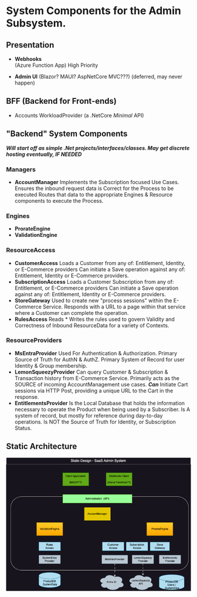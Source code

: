 # System Components for the Admin Subsystem.

## Presentation
*  **Webhooks**  
  (Azure Function App)
  High Priority

* **Admin UI**
  (Blazor?  MAUI?  AspNetCore MVC???)
  (deferred, may never happen)

## BFF (Backend for Front-ends)
* Accounts WorkloadProvider
  (a .NetCore *Minimal* API)

## "Backend" System Components
***Will start off as simple .Net projects/interfaces/classes.  May get discrete hosting eventually, IF NEEDED***
### Managers  
* **AccountManager**
  Implements the Subscription focused Use Cases.  
  Ensures the inbound request data is Correct for the Process to be executed
  Routes that data to the appropriate Engines & Resource components to execute the Process.

### Engines
* **ProrateEngine**
* **ValidationEngine**

### ResourceAccess
* **CustomerAccess**
  Loads a Customer from any of: Entitlement, Identity, or E-Commerce providers
  Can initiate a Save operation against any of: Entitlement, Identity or E-Commerce providers.
* **SubscriptionAccess**
  Loads a Customer Subscription from any of:  Entitlement, or E-Commerce providers
  Can initiate a Save operation against any of:  Entitlement, Identity or E-Commerce providers.
* **StoreGateway**
  Used to create new "process sessions" within the E-Commerce Service.  Responds with a URL to a page within that service where a Customer can complete the operation.
* **RulesAccess**
  Reads * Writes the rules used to govern Validity and Correctness of Inbound ResourceData for a variety of Contexts.

### ResourceProviders
* **MsEntraProvider**
  Used For Authentication & Authorization.
  Primary Source of Truth for AuthN & AuthZ.
  Primary System of Record for user Identity & Group membership.
* **LemonSqueezyProvider**
  Can query Customer & Subscription & Transaction history from E-Commerce Service.
  Primarily acts as the SOURCE of incoming AccountManagement use cases.
  ***Can*** Initiate Cart sessions via HTTP Post, providing a unique URL to the Cart in the response.
* **EntitlementsProvider**
  Is the Local Database that holds the information necessary to operate the Product when being used by a Subscriber.
  Is A system of record, but mostly for reference during day-to-day operations.
  Is NOT the Source of Truth for Identity, or Subscription Status.

## Static Architecture
![A Static Architecture Diagram for a SaaS product Admin System](docs/images/AdminSystem_StaticArch.png "Admin Static Architecture")
